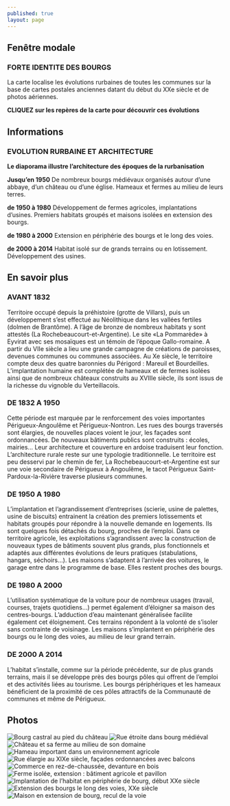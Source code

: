 ```yaml
---
published: true
layout: page
---
```


## Fenêtre modale

### FORTE IDENTITE DES BOURGS

La carte localise les évolutions rurbaines de toutes les communes sur la base de cartes postales anciennes datant du début du XXe siècle et de photos aériennes.

**CLIQUEZ sur les repères de la carte pour découvrir ces évolutions**

## Informations

### EVOLUTION RURBAINE ET ARCHITECTURE

**Le diaporama illustre l’architecture des époques de la rurbanisation**

**Jusqu’en 1950**
De nombreux bourgs médiévaux organisés autour d’une abbaye, d’un château ou d’une église. Hameaux et fermes au milieu de leurs terres. 

**de 1950 à 1980**
Développement de fermes agricoles, implantations d’usines. Premiers habitats groupés et maisons isolées en extension des bourgs.

**de 1980 à 2000**
Extension en périphérie des bourgs et le long des voies.

**de 2000 à 2014**
Habitat isolé sur de grands terrains ou en lotissement. Développement des usines. 

## En savoir plus

### AVANT 1832

Territoire occupé depuis la préhistoire (grotte de Villars), puis un développement s’est effectué au Néolithique dans les vallées fertiles (dolmen de Brantôme). A l’âge de bronze de nombreux habitats y sont attestés (La Rochebeaucourt-et-Argentine). Le site «La Pommarède» à Eyvirat avec ses mosaïques est un témoin de l’époque Gallo-romaine.
A partir du VIIe siècle a lieu une grande campagne de créations de paroisses, devenues communes ou communes associées. Au Xe siècle, le territoire compte deux des quatre baronnies du Périgord : Mareuil et Bourdeilles. L’implantation humaine est complétée de hameaux et de fermes isolées ainsi que de nombreux châteaux construits au XVIIIe siècle, ils sont issus de la richesse du vignoble du Verteillacois. 

### DE 1832 A 1950

Cette période est marquée par le renforcement des voies importantes Périgueux-Angoulême et Périgueux-Nontron. Les rues des bourgs traversés sont élargies, de nouvelles places voient le jour, les façades sont ordonnancées. De nouveaux bâtiments publics sont construits : écoles, mairies... Leur architecture et couverture en ardoise traduisent leur fonction. L’architecture rurale reste sur une typologie traditionnelle. Le territoire est peu desservi par le chemin de fer, La Rochebeaucourt-et-Argentine est sur une voie secondaire de Périgueux à Angoulême, le tacot Périgueux Saint-Pardoux-la-Rivière traverse plusieurs communes.

### DE 1950 A 1980

L’implantation et l’agrandissement d’entreprises (scierie, usine de palettes, usine de biscuits) entrainent la création des premiers lotissements et habitats groupés pour répondre à la nouvelle demande en logements. Ils sont quelques fois détachés du bourg, proches de l’emploi.
Dans ce territoire agricole, les exploitations s’agrandissent avec la construction de nouveaux types de bâtiments souvent plus grands, plus fonctionnels et adaptés aux différentes évolutions de leurs pratiques (stabulations, hangars, séchoirs…).
Les maisons s’adaptent à l’arrivée des voitures, le garage entre dans le programme de base. Elles restent proches des bourgs.

### DE 1980 A 2000

L’utilisation systématique de la voiture pour de nombreux usages (travail, courses, trajets quotidiens…) permet également d’éloigner sa maison des centres-bourgs. L’adduction d’eau maintenant généralisée facilite également cet éloignement. Ces terrains répondent à la volonté de s’isoler sans contrainte de voisinage. Les maisons s’implantent en périphérie des bourgs ou le long des voies, au milieu de leur grand terrain.

### DE 2000 A 2014

L’habitat s’installe, comme sur la période précédente, sur de plus grands terrains, mais il se développe près des bourgs pôles qui offrent de l’emploi et des activités liées au tourisme. Les bourgs périphériques et les hameaux bénéficient de la proximité de ces pôles attractifs de la Communauté de communes et même de Périgueux.

## Photos

![Bourg castral au pied du château]({{site.baseurl}}/data/images/16/histoire/16_HISTOIRE_01.jpg)
![Rue étroite dans bourg médiéval]({{site.baseurl}}/data/images/16/histoire/16_HISTOIRE_02.jpg)
![Château et sa ferme au milieu de son domaine]({{site.baseurl}}/data/images/16/histoire/16_HISTOIRE_03.jpg)
![Hameau important dans un environnement agricole]({{site.baseurl}}/data/images/16/histoire/16_HISTOIRE_04.jpg)
![Rue élargie au XIXe siècle, façades ordonnancées avec balcons]({{site.baseurl}}/data/images/16/histoire/16_HISTOIRE_05.jpg)
![Commerce en rez-de-chaussée, devanture en bois]({{site.baseurl}}/data/images/16/histoire/16_HISTOIRE_06.jpg)
![Ferme isolée, extension : bâtiment agricole et pavillon]({{site.baseurl}}/data/images/16/histoire/16_HISTOIRE_07.jpg)
![Implantation de l’habitat en périphérie de bourg, début XXe siècle]({{site.baseurl}}/data/images/16/histoire/16_HISTOIRE_08.jpg)
![Extension des bourgs le long des voies, XXe siècle]({{site.baseurl}}/data/images/16/histoire/16_HISTOIRE_09.jpg)
![Maison en extension de bourg, recul de la voie]({{site.baseurl}}/data/images/16/histoire/16_HISTOIRE_10.jpg)